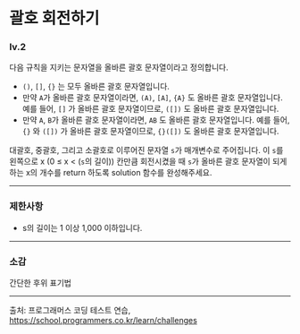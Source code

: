 # 괄호 회전하기
### lv.2
다음 규칙을 지키는 문자열을 올바른 괄호 문자열이라고 정의합니다.

* `()`, `[]`, `{}` 는 모두 올바른 괄호 문자열입니다.
* 만약 `A`가 올바른 괄호 문자열이라면, `(A)`, `[A]`, `{A}` 도 올바른 괄호 문자열입니다. 예를 들어, `[]` 가 올바른 괄호 문자열이므로, `([])` 도 올바른 괄호 문자열입니다.
* 만약 `A`, `B`가 올바른 괄호 문자열이라면, `AB` 도 올바른 괄호 문자열입니다. 예를 들어, `{}` 와 `([])` 가 올바른 괄호 문자열이므로, `{}([])` 도 올바른 괄호 문자열입니다.


대괄호, 중괄호, 그리고 소괄호로 이루어진 문자열 `s`가 매개변수로 주어집니다. 이 `s`를 왼쪽으로 x (0 ≤ x < (`s`의 길이)) 칸만큼 회전시켰을 때 `s`가 올바른 괄호 문자열이 되게 하는 x의 개수를 return 하도록 solution 함수를 완성해주세요.
- - -
### 제한사항
* s의 길이는 1 이상 1,000 이하입니다.
- - - 
### 소감
간단한 후위 표기법 
- - -
출처: 프로그래머스 코딩 테스트 연습, https://school.programmers.co.kr/learn/challenges
